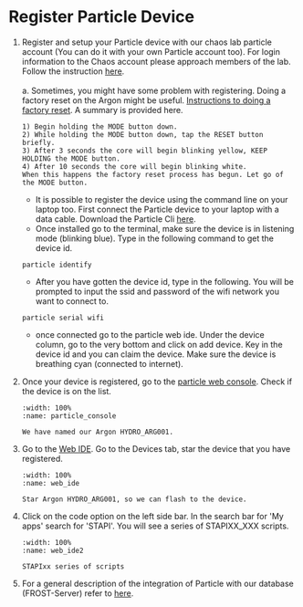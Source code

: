 # Register Particle Device

1. Register and setup your Particle device with our chaos lab particle account (You can do it with your own Particle account too). For login information to the Chaos account please approach members of the lab. Follow the instruction [here](https://setup.particle.io/).
    </Br><Br/>
    a. Sometimes, you might have some problem with registering. Doing a factory reset on the Argon might be useful. [Instructions to doing a factory reset](https://community.particle.io/t/how-to-do-a-factory-reset/2579). A summary is provided here.

    ```
    1) Begin holding the MODE button down.
    2) While holding the MODE button down, tap the RESET button briefly.
    3) After 3 seconds the core will begin blinking yellow, KEEP HOLDING the MODE button.
    4) After 10 seconds the core will begin blinking white.
    When this happens the factory reset process has begun. Let go of the MODE button.
    ```
    - It is possible to register the device using the command line on your laptop too. First connect the Particle device to your laptop with a data cable. Download the Particle Cli [here](https://docs.particle.io/tutorials/developer-tools/cli/).
    - Once installed go to the terminal, make sure the device is in listening mode (blinking blue). Type in the following command to get the device id.
    ```
    particle identify
    ```
    - After you have gotten the device id, type in the following. You will be prompted to input the ssid and password of the wifi network you want to connect to.
    ```
    particle serial wifi
    ```
    - once connected go to the particle web ide. Under the device column, go to the very bottom and click on add device. Key in the device id and you can claim the device. Make sure the device is breathing cyan (connected to internet).
3. Once your device is registered, go to the [particle web console](https://console.particle.io/devices). Check if the device is on the list.
    ```{figure} /_static/02subtask01/particle_console.png
    :width: 100%
    :name: particle_console

    We have named our Argon HYDRO_ARG001.
    ```
4. Go to the [Web IDE](https://build.particle.io/build/new). Go to the Devices tab, star the device that you have registered.
    ```{figure} /_static/02subtask01/web_ide.png
    :width: 100%
    :name: web_ide

    Star Argon HYDRO_ARG001, so we can flash to the device.
    ```
5. Click on the code option on the left side bar. In the search bar for 'My apps' search for 'STAPI'. You will see a series of STAPIXX_XXX scripts.
    ```{figure} /_static/02subtask01/web_ide2.png
    :width: 100%
    :name: web_ide2

    STAPIxx series of scripts
    ```
6. For a general description of the integration of Particle with our database (FROST-Server) refer to [here](https://chenkianwee.github.io/masa3db/docs/040/042particle.html).
